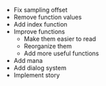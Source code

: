 - Fix sampling offset
- Remove function values
- Add index function
- Improve functions
  - Make them easier to read
  - Reorganize them
  - Add more useful functions
- Add mana
- Add dialog system
- Implement story